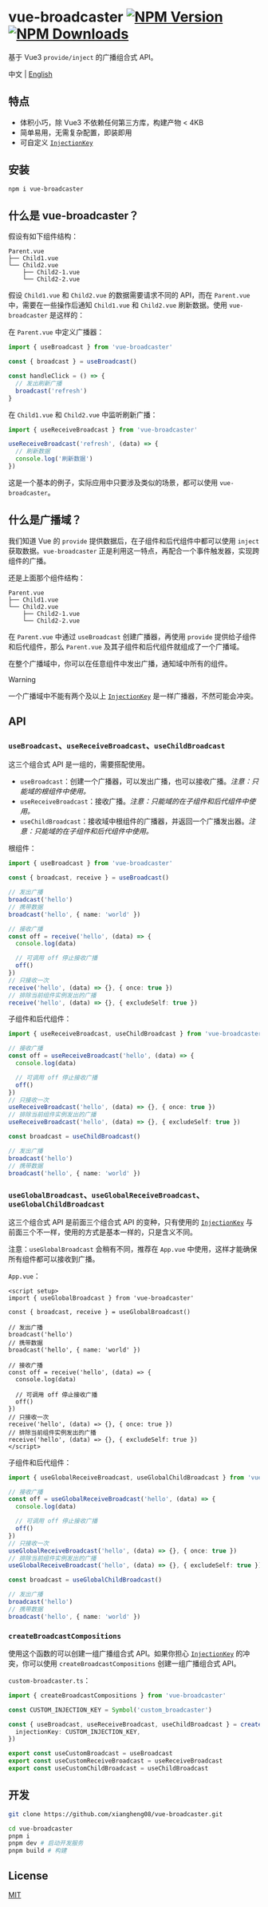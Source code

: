 # vue-broadcaster [![NPM Version][npm-version-image]][npm-url] [![NPM Downloads][npm-downloads-image]][npm-url]

基于 Vue3 `provide/inject` 的广播组合式 API。

中文 | [English](https://github.com/xiangheng08/vue-broadcaster/blob/HEAD/README.en.md)

## 特点

- 体积小巧，除 Vue3 不依赖任何第三方库，构建产物 < 4KB
- 简单易用，无需复杂配置，即装即用
- 可自定义 [`InjectionKey`](https://vuejs.org/api/composition-api-dependency-injection.html)

## 安装

```bash
npm i vue-broadcaster
```

## 什么是 vue-broadcaster？

假设有如下组件结构：

```
Parent.vue
├── Child1.vue
└── Child2.vue
    ├── Child2-1.vue
    └── Child2-2.vue
```

假设 `Child1.vue` 和 `Child2.vue` 的数据需要请求不同的 API，而在 `Parent.vue` 中，需要在一些操作后通知 `Child1.vue` 和 `Child2.vue` 刷新数据。使用 `vue-broadcaster` 是这样的：

在 `Parent.vue` 中定义广播器：

```ts
import { useBroadcast } from 'vue-broadcaster'

const { broadcast } = useBroadcast()

const handleClick = () => {
  // 发出刷新广播
  broadcast('refresh')
}
```

在 `Child1.vue` 和 `Child2.vue` 中监听刷新广播：

```ts
import { useReceiveBroadcast } from 'vue-broadcaster'

useReceiveBroadcast('refresh', (data) => {
  // 刷新数据
  console.log('刷新数据')
})
```

这是一个基本的例子，实际应用中只要涉及类似的场景，都可以使用 `vue-broadcaster`。

## 什么是广播域？

我们知道 Vue 的 `provide` 提供数据后，在子组件和后代组件中都可以使用 `inject` 获取数据。`vue-broadcaster` 正是利用这一特点，再配合一个事件触发器，实现跨组件的广播。

还是上面那个组件结构：

```
Parent.vue
├── Child1.vue
└── Child2.vue
    ├── Child2-1.vue
    └── Child2-2.vue
```

在 `Parent.vue` 中通过 `useBroadcast` 创建广播器，再使用 `provide` 提供给子组件和后代组件，那么 `Parent.vue` 及其子组件和后代组件就组成了一个广播域。

在整个广播域中，你可以在任意组件中发出广播，通知域中所有的组件。

> [!WARNING]
> 一个广播域中不能有两个及以上 [`InjectionKey`](https://vuejs.org/api/composition-api-dependency-injection.html) 是一样广播器，不然可能会冲突。

## API

### `useBroadcast`、`useReceiveBroadcast`、`useChildBroadcast`

这三个组合式 API 是一组的，需要搭配使用。

- `useBroadcast`：创建一个广播器，可以发出广播，也可以接收广播。_注意：只能域的根组件中使用。_
- `useReceiveBroadcast`：接收广播。_注意：只能域的在子组件和后代组件中使用。_
- `useChildBroadcast`：接收域中根组件的广播器，并返回一个广播发出器。_注意：只能域的在子组件和后代组件中使用。_

根组件：

```ts
import { useBroadcast } from 'vue-broadcaster'

const { broadcast, receive } = useBroadcast()

// 发出广播
broadcast('hello')
// 携带数据
broadcast('hello', { name: 'world' })

// 接收广播
const off = receive('hello', (data) => {
  console.log(data)

  // 可调用 off 停止接收广播
  off()
})
// 只接收一次
receive('hello', (data) => {}, { once: true })
// 排除当前组件实例发出的广播
receive('hello', (data) => {}, { excludeSelf: true })
```

子组件和后代组件：

```ts
import { useReceiveBroadcast, useChildBroadcast } from 'vue-broadcaster'

// 接收广播
const off = useReceiveBroadcast('hello', (data) => {
  console.log(data)

  // 可调用 off 停止接收广播
  off()
})
// 只接收一次
useReceiveBroadcast('hello', (data) => {}, { once: true })
// 排除当前组件实例发出的广播
useReceiveBroadcast('hello', (data) => {}, { excludeSelf: true })

const broadcast = useChildBroadcast()

// 发出广播
broadcast('hello')
// 携带数据
broadcast('hello', { name: 'world' })
```

### `useGlobalBroadcast`、`useGlobalReceiveBroadcast`、`useGlobalChildBroadcast`

这三个组合式 API 是前面三个组合式 API 的变种，只有使用的 [`InjectionKey`](https://vuejs.org/api/composition-api-dependency-injection.html) 与前面三个不一样，使用的方式是基本一样的，只是含义不同。

注意：`useGlobalBroadcast` 会稍有不同，推荐在 `App.vue` 中使用，这样才能确保所有组件都可以接收到广播。

`App.vue`：

```vue
<script setup>
import { useGlobalBroadcast } from 'vue-broadcaster'

const { broadcast, receive } = useGlobalBroadcast()

// 发出广播
broadcast('hello')
// 携带数据
broadcast('hello', { name: 'world' })

// 接收广播
const off = receive('hello', (data) => {
  console.log(data)

  // 可调用 off 停止接收广播
  off()
})
// 只接收一次
receive('hello', (data) => {}, { once: true })
// 排除当前组件实例发出的广播
receive('hello', (data) => {}, { excludeSelf: true })
</script>
```

子组件和后代组件：

```ts
import { useGlobalReceiveBroadcast, useGlobalChildBroadcast } from 'vue-broadcaster'

// 接收广播
const off = useGlobalReceiveBroadcast('hello', (data) => {
  console.log(data)

  // 可调用 off 停止接收广播
  off()
})
// 只接收一次
useGlobalReceiveBroadcast('hello', (data) => {}, { once: true })
// 排除当前组件实例发出的广播
useGlobalReceiveBroadcast('hello', (data) => {}, { excludeSelf: true })

const broadcast = useGlobalChildBroadcast()

// 发出广播
broadcast('hello')
// 携带数据
broadcast('hello', { name: 'world' })
```

### `createBroadcastCompositions`

使用这个函数的可以创建一组广播组合式 API。如果你担心 [`InjectionKey`](https://vuejs.org/api/composition-api-dependency-injection.html) 的冲突，你可以使用 `createBroadcastCompositions` 创建一组广播组合式 API。

`custom-broadcaster.ts`：

```ts
import { createBroadcastCompositions } from 'vue-broadcaster'

const CUSTOM_INJECTION_KEY = Symbol('custom_broadcaster')

const { useBroadcast, useReceiveBroadcast, useChildBroadcast } = createBroadcastCompositions({
  injectionKey: CUSTOM_INJECTION_KEY,
})

export const useCustomBroadcast = useBroadcast
export const useCustomReceiveBroadcast = useReceiveBroadcast
export const useCustomChildBroadcast = useChildBroadcast
```

## 开发

```bash
git clone https://github.com/xiangheng08/vue-broadcaster.git

cd vue-broadcaster
pnpm i
pnpm dev # 启动开发服务
pnpm build # 构建
```

## License

[MIT](https://github.com/xiangheng08/vue-broadcaster/blob/HEAD/LICENSE)

[npm-url]: https://www.npmjs.com/package/vue-broadcaster
[npm-version-image]: https://badgen.net/npm/v/vue-broadcaster
[npm-downloads-image]: https://badgen.net/npm/dm/vue-broadcaster

